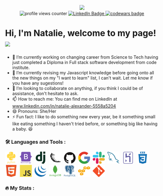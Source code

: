 
<div id="header" align="center">
  <img src="https://media.giphy.com/media/RN8FdaB6T1bkkI5n4I/giphy.gif" width="100"/>
</div>
<div id="badges" align="center">
  <img src="https://komarev.com/ghpvc/?username=Natalie-Kate&style=flat-square&color=green" height="28px" alt="profile views counter"/>
  <a href="www.linkedin.com/in/natalie-alexander-5558a5204">
    <img src="https://img.shields.io/badge/LinkedIn-blue?style=for-the-badge&logo=linkedin&logoColor=white" alt="LinkedIn Badge"/>
  </a>
   <a href="https://www.codewars.com/users/natalie-kate">
    <img src="https://www.codewars.com/users/natalie-kate/badges/large" height=""28px" width="280px" alt="codewars badge"/>
  </a>
</div>
<h1>
  Hi, I'm Natalie, welcome to my page!
  <img src="https://media.giphy.com/media/hvRJCLFzcasrR4ia7z/giphy.gif" width="30px"/>
</h1>
                                                                                                                         

- 🔭 I’m currently working on changing career from Science to Tech having just completed a Diploma in Full stack software development from code institute.
- 🌱 I’m currently revising my Javascript knowledge before going onto all the new things on my "I want to learn" list, I can't wait. Let me know if you have any sugestions!
- 👯 I’m looking to collaborate on anything, if you think I could be of assistance, don't hesitate to ask.
- 📫 How to reach me: You can find me on LinkedIn at www.linkedin.com/in/natalie-alexander-5558a5204
- 😄 Pronouns: She/Her
- ⚡ Fun fact: I like to do something new every year, be it something small like eating something I haven't tried before, or something big like having a baby. :laughing:
                                                                                                                
### :hammer_and_wrench: Languages and Tools :
<div>
  <img src="https://github.com/devicons/devicon/blob/master/icons/python/python-plain-wordmark.svg"  title="Python" alt="python" width="40" height="40"/>&nbsp;
  <img src="https://github.com/devicons/devicon/blob/master/icons/bootstrap/bootstrap-plain-wordmark.svg"  title="bootstrap" alt="bootstrap" width="40" height="40"/>&nbsp;
  <img src="https://github.com/devicons/devicon/blob/master/icons/django/django-plain.svg"  title="django" alt="django" width="40" height="40"/>&nbsp;
  <img src="https://github.com/devicons/devicon/blob/master/icons/flask/flask-original.svg"  title="flask" alt="flask" width="40" height="40"/>&nbsp;
  <img src="https://github.com/devicons/devicon/blob/master/icons/github/github-original.svg"  title="github" alt="github" width="40" height="40"/>&nbsp;
  <img src="https://github.com/devicons/devicon/blob/master/icons/google/google-original.svg"  title="google" alt="google" width="40" height="40"/>&nbsp;
  <img src="https://github.com/devicons/devicon/blob/master/icons/slack/slack-original.svg"  title="slack" alt="slack" width="40" height="40"/>&nbsp;
  <img src="https://github.com/devicons/devicon/blob/master/icons/mysql/mysql-original.svg"  title="mysql" alt="mysql" width="40" height="40"/>&nbsp;
  <img src="https://github.com/devicons/devicon/blob/master/icons/heroku/heroku-original.svg"  title="heroku" alt="heroku" width="40" height="40"/>&nbsp;
  <img src="https://github.com/devicons/devicon/blob/master/icons/css3/css3-plain-wordmark.svg"  title="CSS3" alt="CSS" width="40" height="40"/>&nbsp;
  <img src="https://github.com/devicons/devicon/blob/master/icons/html5/html5-original.svg" title="HTML5" alt="HTML" width="40" height="40"/>&nbsp;
  <img src="https://github.com/devicons/devicon/blob/master/icons/javascript/javascript-original.svg" title="JavaScript" alt="JavaScript" width="40" height="40"/>&nbsp;
  <img src="https://github.com/devicons/devicon/blob/master/icons/jquery/jquery-original.svg"  title="jquery" alt="jquery" width="40" height="40"/>&nbsp;
  <img src="https://github.com/devicons/devicon/blob/master/icons/mongodb/mongodb-plain-wordmark.svg"  title="mongodb" alt="mongodb" width="40" height="40"/>&nbsp;
  <img src="https://github.com/devicons/devicon/blob/master/icons/postgresql/postgresql-plain-wordmark.svg"  title="postgresql" alt="postgresql" width="40" height="40"/>&nbsp;
  <img src="https://github.com/devicons/devicon/blob/master/icons/amazonwebservices/amazonwebservices-original.svg" title="AWS" alt="AWS" width="40" height="40"/>&nbsp;
  <img src="https://github.com/devicons/devicon/blob/master/icons/git/git-original.svg" title="Git" **alt="Git" width="40" height="40"/>
</div>
                                                                                                                                      
### :fire: My Stats :
                                                                                                                                      
